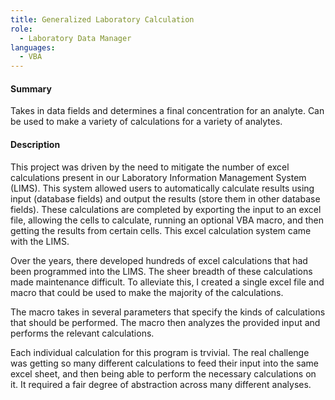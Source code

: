 ```yaml
---
title: Generalized Laboratory Calculation
role:
  - Laboratory Data Manager
languages:
  - VBA
---
```


#### Summary
Takes in data fields and determines a final concentration for an analyte. 
Can be used to make a variety of calculations for a variety of analytes.

#### Description
This project was driven by the need to mitigate the number of excel 
calculations present in our Laboratory Information Management System (LIMS).
This system allowed users to automatically calculate results using input (database fields) 
and output the results (store them in other database fields). These calculations 
are completed by exporting the input to an excel file, allowing the cells to calculate,
running an optional VBA macro, and then getting the results from certain cells. 
This excel calculation system came with the LIMS.

Over the years, there developed hundreds of excel calculations that had 
been programmed into the LIMS. The sheer breadth of these calculations 
made maintenance difficult. To alleviate this, I created a single excel file and 
macro that could be used to make the majority of the calculations.

The macro takes in several parameters that specify the kinds of calculations that should 
be performed. The macro then analyzes the provided input and performs the relevant 
calculations.

Each individual calculation for this program is trvivial. The real challenge was getting
so many different calculations to feed their input into the same excel sheet, and then 
being able to perform the necessary calculations on it. It required a fair degree of 
abstraction across many different analyses.